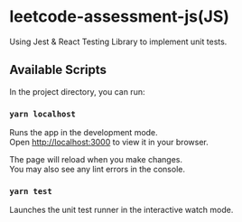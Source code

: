# leetcode-assessment-js(JS)

Using Jest & React Testing Library to implement unit tests.

## Available Scripts

In the project directory, you can run:

### `yarn localhost`

Runs the app in the development mode.\
Open [http://localhost:3000](http://localhost:3000) to view it in your browser.

The page will reload when you make changes.\
You may also see any lint errors in the console.

### `yarn test`

Launches the unit test runner in the interactive watch mode.
